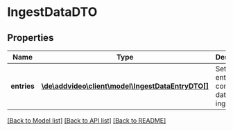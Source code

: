 # IngestDataDTO

## Properties
Name | Type | Description | Notes
------------ | ------------- | ------------- | -------------
**entries** | [**\de\addvideo\client\model\IngestDataEntryDTO[]**](IngestDataEntryDTO.md) | Set of entries containing data for ingest jobs. | 

[[Back to Model list]](../README.md#documentation-for-models) [[Back to API list]](../README.md#documentation-for-api-endpoints) [[Back to README]](../README.md)



